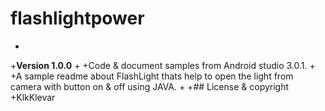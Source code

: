# flashlightpower
+
+**Version 1.0.0**
+
+Code & document samples from Android studio 3.0.1.
+
+A sample readme about FlashLight thats help to open the light from camera with button on & off using JAVA.
+
+## License & copyright
+KlkKlevar
